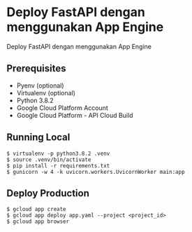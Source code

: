 # Deploy FastAPI dengan menggunakan App Engine
Deploy FastAPI dengan menggunakan App Engine


## Prerequisites
* Pyenv (optional)
* Virtualenv (optional)
* Python 3.8.2
* Google Cloud Platform Account
* Google Cloud Platform - API Cloud Build


## Running Local
```
$ virtualenv -p python3.8.2 .venv
$ source .venv/bin/activate
$ pip install -r requirements.txt
$ gunicorn -w 4 -k uvicorn.workers.UvicornWorker main:app
```

## Deploy Production
```
$ gcloud app create
$ gcloud app deploy app.yaml --project <project_id>
$ gcloud app browser
```
